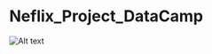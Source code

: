 # Neflix_Project_DataCamp
![Alt text]([https://example.com/path/to/image.png](https://cellphones.com.vn/sforum/wp-content/uploads/2021/06/d80646d0-4429-11eb-9dce-47010f84228e.jpg))
